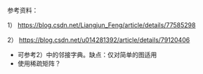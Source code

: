 参考资料：

1） https://blog.csdn.net/Liangjun_Feng/article/details/77585298

2） https://blog.csdn.net/u014281392/article/details/79120406

- 可参考2）中的邻接字典。缺点：仅对简单的图适用
- 使用稀疏矩阵？
